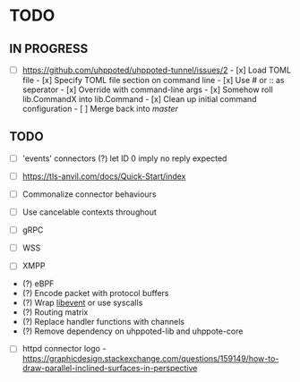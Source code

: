 # TODO

## IN PROGRESS

- [ ] https://github.com/uhppoted/uhppoted-tunnel/issues/2
      - [x] Load TOML file
      - [x] Specify TOML file section on command line
      - [x] Use # or :: as seperator
      - [x] Override with command-line args
      - [x] Somehow roll lib.CommandX into lib.Command
      - [x] Clean up initial command configuration
      - [ ] Merge back into _master_

## TODO

- [ ] 'events' connectors
      (?) let ID 0 imply no reply expected
- [ ] https://tls-anvil.com/docs/Quick-Start/index

- [ ] Commonalize connector behaviours
- [ ] Use cancelable contexts throughout
- [ ] gRPC
- [ ] WSS
- [ ] XMPP

- (?) eBPF
- (?) Encode packet with protocol buffers
- (?) Wrap [libevent](https://libevent.org) or use syscalls
- (?) Routing matrix
- (?) Replace handler functions with channels
- (?) Remove dependency on uhppoted-lib and uhppote-core
- [ ] httpd connector logo
      - https://graphicdesign.stackexchange.com/questions/159149/how-to-draw-parallel-inclined-surfaces-in-perspective

